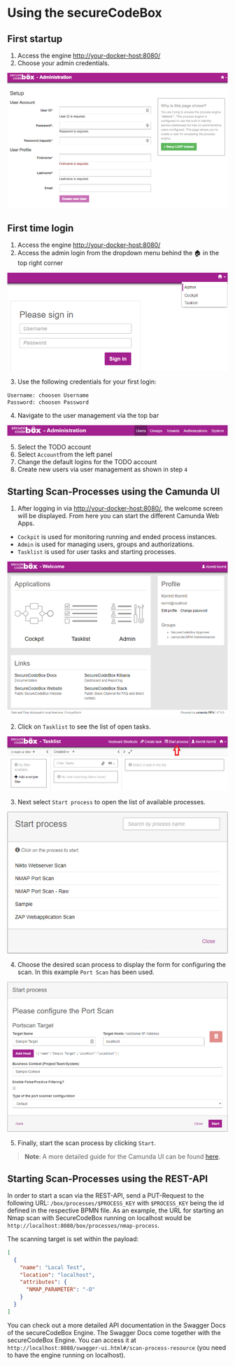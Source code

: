 # Using the secureCodeBox

## First startup

1. Access the engine [http://your-docker-host:8080/](http://localhost:8080)
2. Choose your admin credentials.

![Admin setup ](..//resources/first_startup_screen.png)

## First time login

1. Access the engine [http://your-docker-host:8080/](http://localhost:8080)
2. Access the admin login from the dropdown menu behind the 🏠 in the top right corner

![Admin Section](../resources/adminSection.png)

3. Use the following credentials for your first login:
```
Username: choosen Username
Password: choosen Password
```
4. Navigate to the user management via the top bar

![User management](../resources/userManagement.png)

5. Select the TODO account
6. Select `Account`from the left panel
7. Change the default logins for the TODO account
8. Create new users via user management as shown in step `4`

## Starting Scan-Processes using the Camunda UI

1. After logging in via [http://your-docker-host:8080/](http://localhost:8080), the welcome screen will be displayed. From here you can start the different Camunda Web Apps.

* `Cockpit` is used for monitoring running and ended process instances.
* `Admin` is used for managing users, groups and authorizations.
* `Tasklist` is used for user tasks and starting processes.

![Camunda Welcome Screen](../resources/welcome.png)

2. Click on `Tasklist` to see the list of open tasks.

![Camunda Tasklist Screen](../resources/tasklist.png)

3. Next select `Start process` to open the list of available processes.

![List of process definitions](../resources/processDefinitions.png)

4. Choose the desired scan process to display the form for configuring the scan. In this example `Port Scan` has been used.

![Configure a scan](../resources/configureScan.png)

5. Finally, start the scan process by clicking `Start`.

> **Note**: A more detailed guide for the Camunda UI can be found [here][camundaWebApps].

[camundaWebApps]: https://docs.camunda.org/manual/7.8/webapps/


## Starting Scan-Processes using the REST-API

In order to start a scan via the REST-API, send a PUT-Request to the following URL:
`/box/processes/$PROCESS_KEY` with `$PROCESS_KEY` being the id defined in the respective BPMN file. As an example, the URL for starting an Nmap scan with SecureCodeBox running on localhost would be `http://localhost:8080/box/processes/nmap-process`.

The scanning target is set within the payload:

```json
[
  {
    "name": "Local Test",
    "location": "localhost",
    "attributes": {
      "NMAP_PARAMETER": "-O"
    }
  }
]
```

You can check out a more detailed API documentation in the Swagger Docs of the secureCodeBox Engine. The Swagger Docs come together with the secureCodeBox Engine. You can access it at `http://localhost:8080/swagger-ui.html#/scan-process-resource` (you need to have the engine running on localhost).
